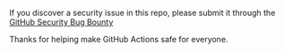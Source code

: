 If you discover a security issue in this repo, please submit it through the [GitHub Security Bug Bounty](https://bounty.github.com/)

Thanks for helping make GitHub Actions safe for everyone.
